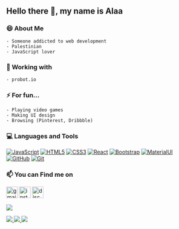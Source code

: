 <!--
**Alaa-Hijazi7/Alaa-Hijazi7** is a ✨ _special_ ✨ repository because its `README.md` (this file) appears on your GitHub profile.

Here are some ideas to get you started:

- 🔭 I’m currently working on ...
- 🌱 I’m currently learning ...
- 👯 I’m looking to collaborate on ...
- 🤔 I’m looking for help with ...
- 💬 Ask me about ...
- 📫 How to reach me: ...
- 😄 Pronouns: ...
- ⚡ Fun fact: ...
-->

<div align="left">
    
## Hello there 👋, my name is Alaa
    
### 😄 About Me
    - Someone addicted to web development
    - Palestinian
    - JavaScript lover
### 🔭 Working with
    - probot.io
### ⚡ For fun...
    - Playing video games
    - Making UI design
    - Browsing (Pinterest, Dribbble)
### 💻 Languages and Tools
   [![JavaScript](https://img.shields.io/badge/-JavaScript-black?style=flat&logo=javascript&link=https://github.com/Alaa-Hijazi7)](https://github.com/Alaa-Hijazi7)
   [![HTML5](https://img.shields.io/badge/-HTML5-E34F26?style=flat&logo=html5&logoColor=white&link=https://github.com/Alaa-Hijazi7)](https://github.com/Alaa-Hijazi7)
   [![CSS3](https://img.shields.io/badge/-CSS3-1572B6?style=flat&logo=css3&link=https://github.com/Alaa-Hijazi7)](https://github.com/Alaa-Hijazi7)
   [![React](https://img.shields.io/badge/-React-black?style=flat&logo=react&link=https://github.com/Alaa-Hijazi7)](https://github.com/Alaa-Hijazi7)
   [![Bootstrap](https://img.shields.io/badge/-Bootstrap-563D7C?style=flat&logo=bootstrap&link=https://github.com/Alaa-Hijazi7)](https://github.com/Alaa-Hijazi7)
   [![MaterialUI](https://img.shields.io/badge/-Material_UI-0081CB?style=flat&logo=material-ui&link=https://github.com/Alaa-Hijazi7)](https://github.com/Alaa-Hijazi7)
   [![GitHub](https://img.shields.io/badge/-GitHub-181717?style=flat&logo=github&link=https://github.com/Alaa-Hijazi7)](https://github.com/Alaa-Hijazi7)
   [![Git](https://img.shields.io/badge/-Git-black?style=flat&logo=git&link=https://github.com/Alaa-Hijazi7)](https://github.com/Alaa-Hijazi7)

### 📫 You can Find me on
<a href="mailto://hijazialaa67@gmail.com"><img src="https://www.google.com/gmail/about/static/images/logo-gmail.png?cache=1adba63" alt="gmail" width="30"></a>
<a href="https://www.instagram.com/alaahijazi.7/" target="_blank"><img src="https://assets.stickpng.com/images/580b57fcd9996e24bc43c521.png" alt="instgram" width="30"></a>
<a href="https://discord.gg/xdTMeY2ENt"><img src="https://www.freepnglogos.com/uploads/discord-logo-png/discord-will-provide-official-verification-esports-team-4.png" alt="discord" width="30"></a>

<a href="#"><img src="https://discord.c99.nl/widget/theme-1/739422677525069834.png"></a>

<a href="https://github.com/Alaa-Hijazi7?tab=followers">
  <img src="https://img.shields.io/github/followers/Alaa-Hijazi7">
</a>
<a href="https://github.com/Alaa-Hijazi7">
   <img src="https://komarev.com/ghpvc/?username=Alaa-Hijazi7">
</a>
    <img src="https://github-profile-trophy.vercel.app/?username=Alaa-Hijazi7&theme=darkhub&margin-w=12&margin-h=10&column=7">
</div>
